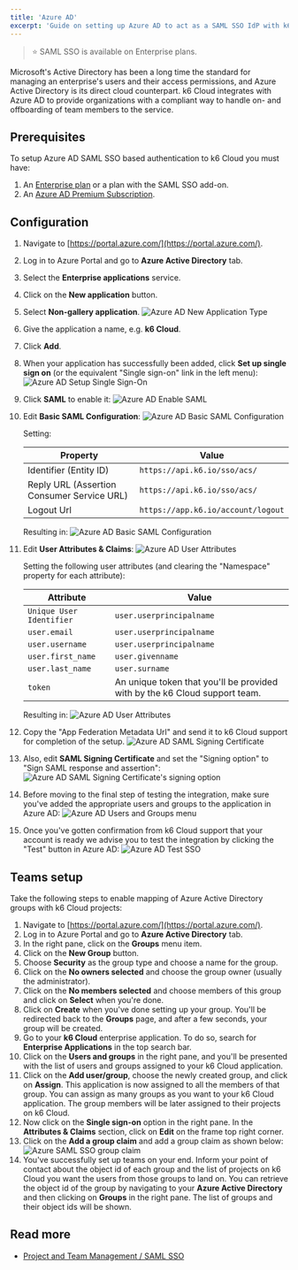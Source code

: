 ```yaml
---
title: 'Azure AD'
excerpt: 'Guide on setting up Azure AD to act as a SAML SSO IdP with k6 Cloud'
---
```


> ⭐️ SAML SSO is available on Enterprise plans.

Microsoft's Active Directory has been a long time the standard for managing an enterprise's users and their access permissions, and Azure Active Directory is its direct cloud counterpart. k6 Cloud integrates with Azure AD to provide organizations with a compliant way to handle on- and offboarding of team members to the service.

## Prerequisites

To setup Azure AD SAML SSO based authentication to k6 Cloud you must have:

1. An [Enterprise plan](https://k6.io/pricing) or a plan with the SAML SSO add-on.
2. An [Azure AD Premium Subscription](https://azure.microsoft.com/en-us/pricing/details/active-directory/).

## Configuration

1. Navigate to [https://portal.azure.com/](https://portal.azure.com/).
2. Log in to Azure Portal and go to **Azure Active Directory** tab.
3. Select the **Enterprise applications** service.
4. Click on the **New application** button.
5. Select **Non-gallery application**.
    ![Azure AD New Application Type](images/01-Azure-AD/azure-ad-new-application-type.png)
6. Give the application a name, e.g. **k6 Cloud**.
7. Click **Add**.
8. When your application has successfully been added, click **Set up single sign on** (or the equivalent "Single sign-on" link in the left menu):
    ![Azure AD Setup Single Sign-On](images/01-Azure-AD/azure-ad-setup-single-sign-on.png)
9. Click **SAML** to enable it:
    ![Azure AD Enable SAML](images/01-Azure-AD/azure-ad-enable-saml.png)
10. Edit **Basic SAML Configuration**:
    ![Azure AD Basic SAML Configuration](images/01-Azure-AD/azure-ad-setup-basic-config.png)

    Setting:

    | Property                                   | Value                              |
    | ------------------------------------------ | ---------------------------------- |
    | Identifier (Entity ID)                     | `https://api.k6.io/sso/acs/`       |
    | Reply URL (Assertion Consumer Service URL) | `https://api.k6.io/sso/acs/`       |
    | Logout Url                                 | `https://app.k6.io/account/logout` |

    Resulting in:
    ![Azure AD Basic SAML Configuration](images/01-Azure-AD/azure-ad-setup-basic-config2.png)

11. Edit **User Attributes & Claims**:
    ![Azure AD User Attributes](images/01-Azure-AD/azure-ad-setup-user-attributes.png)

    Setting the following user attributes (and clearing the "Namespace" property for each attribute):

    | Attribute                | Value                                                                      |
    | ------------------------ | -------------------------------------------------------------------------- |
    | `Unique User Identifier` | `user.userprincipalname`                                                   |
    | `user.email`             | `user.userprincipalname`                                                   |
    | `user.username`          | `user.userprincipalname`                                                   |
    | `user.first_name`        | `user.givenname`                                                           |
    | `user.last_name`         | `user.surname`                                                             |
    | `token`                  | An unique token that you'll be provided with by the k6 Cloud support team. |

    Resulting in:
    ![Azure AD User Attributes](images/01-Azure-AD/azure-ad-setup-user-attributes2.png)

12. Copy the "App Federation Metadata Url" and send it to k6 Cloud support for completion of the setup.
    ![Azure AD SAML Signing Certificate](images/01-Azure-AD/azure-ad-setup-saml-signing-cert.png)
13. Also, edit **SAML Signing Certificate** and set the "Signing option" to "Sign SAML response and assertion":
    ![Azure AD SAML Signing Certificate's signing option](images/01-Azure-AD/azure-ad-signing-option.png)
14. Before moving to the final step of testing the integration, make sure you've added the appropriate users and groups to the application in Azure AD:
    ![Azure AD Users and Groups menu](images/01-Azure-AD/azure-ad-users-groups-menu.png)
15. Once you've gotten confirmation from k6 Cloud support that your account is ready we advise you to test the integration by clicking the "Test" button in Azure AD:
    ![Azure AD Test SSO](images/01-Azure-AD/azure-ad-test-sso.png)

## Teams setup

Take the following steps to enable mapping of Azure Active Directory groups with k6 Cloud projects:

1. Navigate to [https://portal.azure.com/](https://portal.azure.com/).
2. Log in to Azure Portal and go to **Azure Active Directory** tab.
3. In the right pane, click on the **Groups** menu item.
4. Click on the **New Group** button.
5. Choose **Security** as the group type and choose a name for the group.
6. Click on the **No owners selected** and choose the group owner (usually the administrator).
7. Click on the **No members selected** and choose members of this group and click on **Select** when you're done.
8. Click on **Create** when you've done setting up your group. You'll be redirected back to the **Groups** page, and after a few seconds, your group will be created.
9. Go to your **k6 Cloud** enterprise application. To do so, search for **Enterprise Applications** in the top search bar.
10. Click on the **Users and groups** in the right pane, and you'll be presented with the list of users and groups assigned to your k6 Cloud application.
11. Click on the **Add user/group**, choose the newly created group, and click on **Assign**. This application is now assigned to all the members of that group. You can assign as many groups as you want to your k6 Cloud application. The group members will be later assigned to their projects on k6 Cloud.
12. Now click on the **Single sign-on** option in the right pane. In the  **Attributes & Claims** section, click on **Edit** on the frame top right corner.
13. Click on the **Add a group claim** and add a group claim as shown below:
    ![Azure SAML SSO group claim](images/01-Azure-AD/azure-group-claim.png)
14. You've successfully set up teams on your end. Inform your point of contact about the object id of each group and the list of projects on k6 Cloud you want the users from those groups to land on. You can retrieve the object id of the group by navigating to your **Azure Active Directory** and then clicking on **Groups** in the right pane. The list of groups and their object ids will be shown.

## Read more

- [Project and Team Management / SAML SSO](/cloud/project-and-team-management/saml-sso/)
